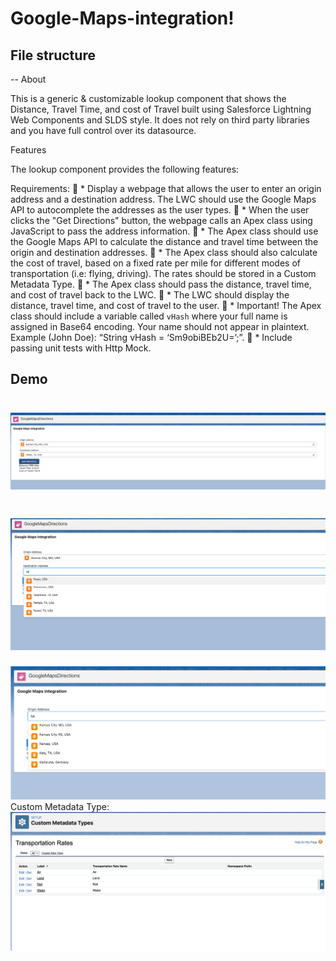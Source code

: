 # Google-Maps-integration!

## File structure
-- 
About

This is a generic & customizable lookup component that shows the Distance, Travel Time, and cost of Travel built using Salesforce Lightning Web Components and SLDS style.
It does not rely on third party libraries and you have full control over its datasource.

Features

The lookup component provides the following features:

Requirements:
 * Display a webpage that allows the user to enter an origin address and a destination address. The
    LWC should use the Google Maps API to autocomplete the addresses as the user types.
 * When the user clicks the "Get Directions" button, the webpage calls an Apex class using
    JavaScript to pass the address information.
 * The Apex class should use the Google Maps API to calculate the distance and travel time
    between the origin and destination addresses.
 * The Apex class should also calculate the cost of travel, based on a fixed rate per mile for
    different modes of transportation (i.e: flying, driving). The rates should be stored in a Custom
    Metadata Type.
 * The Apex class should pass the distance, travel time, and cost of travel back to the LWC.
 * The LWC should display the distance, travel time, and cost of travel to the user.
 * Important! The Apex class should include a variable called `vHash` where your full name is
    assigned in Base64 encoding. Your name should not appear in plaintext. Example (John Doe):
    “String vHash = ‘Sm9obiBEb2U=’;”.
 * Include passing unit tests with Http Mock.







## Demo
![](GoogleMap_2.png)
===================
![](GoogleMaps_1.png)
===================
![](GoogleMaps_3.png)
  Custom Metadata Type:
  ![](Images/Image_1.png)
  
  


